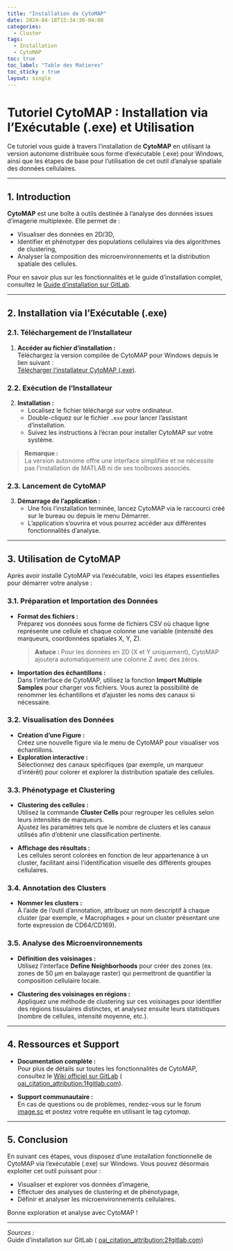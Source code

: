 ```yaml
---
title: "Installation de CytoMAP"
date: 2024-04-18T15:34:30-04:00
categories:
  - Cluster
tags:
  - Installation
  - CytoMAP
toc: true
toc_label: "Table des Matieres"
toc_sticky : true
layout: single
---
```


# Tutoriel CytoMAP : Installation via l’Exécutable (.exe) et Utilisation

Ce tutoriel vous guide à travers l’installation de **CytoMAP** en utilisant la version autonome distribuée sous forme d’exécutable (.exe) pour Windows, ainsi que les étapes de base pour l’utilisation de cet outil d’analyse spatiale des données cellulaires.

---

## 1. Introduction

**CytoMAP** est une boîte à outils destinée à l’analyse des données issues d’imagerie multiplexée. Elle permet de :
- Visualiser des données en 2D/3D,
- Identifier et phénotyper des populations cellulaires via des algorithmes de clustering,
- Analyser la composition des microenvironnements et la distribution spatiale des cellules.

Pour en savoir plus sur les fonctionnalités et le guide d’installation complet, consultez le [Guide d’installation sur GitLab]( [oai_citation_attribution:0‡gitlab.com](https://gitlab.com/gernerlab/cytomap/-/wikis/Installation-Guide)).

---

## 2. Installation via l’Exécutable (.exe)

### 2.1. Téléchargement de l’Installateur

1. **Accéder au fichier d’installation :**  
   Téléchargez la version compilée de CytoMAP pour Windows depuis le lien suivant :  
   [Télécharger l’installateur CytoMAP (.exe)](https://gitlab.com/gernerlab/cytomap/raw/master/StandaloneInstaller/CytoMAP_Installer_Windows.exe?inline=false).

### 2.2. Exécution de l’Installateur

2. **Installation :**
   - Localisez le fichier téléchargé sur votre ordinateur.
   - Double-cliquez sur le fichier `.exe` pour lancer l’assistant d’installation.
   - Suivez les instructions à l’écran pour installer CytoMAP sur votre système.

> **Remarque :**  
> La version autonome offre une interface simplifiée et ne nécessite pas l’installation de MATLAB ni de ses toolboxes associés.

### 2.3. Lancement de CytoMAP

3. **Démarrage de l’application :**
   - Une fois l’installation terminée, lancez CytoMAP via le raccourci créé sur le bureau ou depuis le menu Démarrer.
   - L’application s’ouvrira et vous pourrez accéder aux différentes fonctionnalités d’analyse.

---

## 3. Utilisation de CytoMAP

Après avoir installé CytoMAP via l’exécutable, voici les étapes essentielles pour démarrer votre analyse :

### 3.1. Préparation et Importation des Données

- **Format des fichiers :**  
  Préparez vos données sous forme de fichiers CSV où chaque ligne représente une cellule et chaque colonne une variable (intensité des marqueurs, coordonnées spatiales X, Y, Z).  
  > **Astuce :** Pour les données en 2D (X et Y uniquement), CytoMAP ajoutera automatiquement une colonne Z avec des zéros.

- **Importation des échantillons :**  
  Dans l’interface de CytoMAP, utilisez la fonction **Import Multiple Samples** pour charger vos fichiers. Vous aurez la possibilité de renommer les échantillons et d’ajuster les noms des canaux si nécessaire.

### 3.2. Visualisation des Données

- **Création d’une Figure :**  
  Créez une nouvelle figure via le menu de CytoMAP pour visualiser vos échantillons.
- **Exploration interactive :**  
  Sélectionnez des canaux spécifiques (par exemple, un marqueur d’intérêt) pour colorer et explorer la distribution spatiale des cellules.

### 3.3. Phénotypage et Clustering

- **Clustering des cellules :**  
  Utilisez la commande **Cluster Cells** pour regrouper les cellules selon leurs intensités de marqueurs.  
  Ajustez les paramètres tels que le nombre de clusters et les canaux utilisés afin d’obtenir une classification pertinente.

- **Affichage des résultats :**  
  Les cellules seront colorées en fonction de leur appartenance à un cluster, facilitant ainsi l’identification visuelle des différents groupes cellulaires.

### 3.4. Annotation des Clusters

- **Nommer les clusters :**  
  À l’aide de l’outil d’annotation, attribuez un nom descriptif à chaque cluster (par exemple, « Macrophages » pour un cluster présentant une forte expression de CD64/CD169).

### 3.5. Analyse des Microenvironnements

- **Définition des voisinages :**  
  Utilisez l’interface **Define Neighborhoods** pour créer des zones (ex. zones de 50 µm en balayage raster) qui permettront de quantifier la composition cellulaire locale.
  
- **Clustering des voisinages en régions :**  
  Appliquez une méthode de clustering sur ces voisinages pour identifier des régions tissulaires distinctes, et analysez ensuite leurs statistiques (nombre de cellules, intensité moyenne, etc.).

---

## 4. Ressources et Support

- **Documentation complète :**  
  Pour plus de détails sur toutes les fonctionnalités de CytoMAP, consultez le [Wiki officiel sur GitLab](https://gitlab.com/gernerlab/cytomap/-/wikis/Installation-Guide) ( [oai_citation_attribution:1‡gitlab.com](https://gitlab.com/gernerlab/cytomap/-/wikis/Installation-Guide)).

- **Support communautaire :**  
  En cas de questions ou de problèmes, rendez-vous sur le forum [image.sc](https://forum.image.sc) et postez votre requête en utilisant le tag *cytomap*.

---

## 5. Conclusion

En suivant ces étapes, vous disposez d’une installation fonctionnelle de CytoMAP via l’exécutable (.exe) sur Windows. Vous pouvez désormais exploiter cet outil puissant pour :
- Visualiser et explorer vos données d’imagerie,
- Effectuer des analyses de clustering et de phénotypage,
- Définir et analyser les microenvironnements cellulaires.

Bonne exploration et analyse avec CytoMAP !

---

*Sources :*  
Guide d’installation sur GitLab ( [oai_citation_attribution:2‡gitlab.com](https://gitlab.com/gernerlab/cytomap/-/wikis/Installation-Guide))